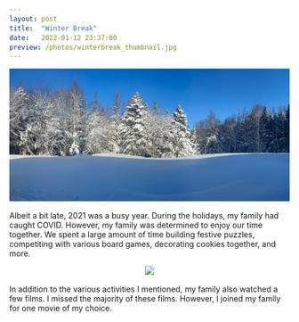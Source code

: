 ```yaml
---
layout: post
title:  "Winter Break"
date:   2022-01-12 23:37:00
preview: /photos/winterbreak_thumbnail.jpg
---
```


![Forest Covered in Snow](/photos/winterbreak_real.JPG)

Albeit a bit late, 2021 was a busy year. During the holidays, my family had caught COVID. However, my family was determined to enjoy 
our time together. We spent a large amount of time building festive puzzles, competiting with various board games, decorating cookies together, and more. 


<p align="center">
  <img src="http://aupenn.tk/photos/snowgingerbreadman.JPG" />
</p>

In addition to the various activities I mentioned, my family also watched a few films. I missed the majority of these films. However, I joined my family for one movie
of my choice. 

<!-- On a whim, I chose a film that a friend casually recommended and I believe it has become one of my favorite movies. 

![12 Angry Men Poster](/photos/12angrymen.jpg)

The film is called **12 Angry Men (1957)**. 

I was unfamiliar with this film upon finding it. I was not aware it frequently was listed on lists listing the "best films of all time." 
After watching it, I find myself to list it among my favorites as well. As you likely would gather off the title, the film is largely compelling
because of its characters. The characters themselves feel like legitimate people as they battle it out just over an hour and a half. Throughout the film's length,
they largely find themselves coming to terms with the decision they have to make and the responsibilty they've been trusted with. The various perspectives and mindsets
at play throughout the film make it a compelling drama and one I could easily recommend. Frankly, I find it to be a must-watch and would encourage you to place it 
at the top of your watchlist. 
-->
